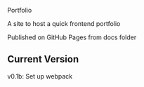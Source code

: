 Portfolio

A site to host a quick frontend portfolio

Published on GitHub Pages from docs folder

## Current Version

v0.1b: Set up webpack
